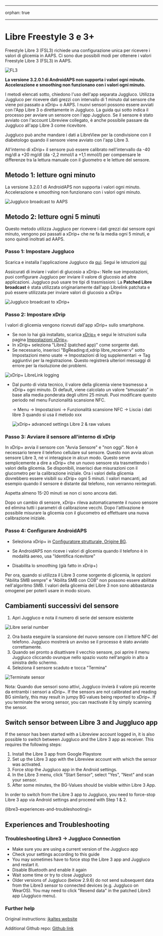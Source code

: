 - - -
orphan: true
- - -

# **Libre Freestyle 3** e 3+

Freestyle Libre 3 (FSL3) richiede una configurazione unica per ricevere i valori di glicemia in AAPS. Ci sono due possibili modi per ottenere i valori Freestyle Libre 3 (FSL3) in AAPS.

![FL3](../images/d912c1d3-06d2-4b58-ad7c-025ca1980fae.jpeg)

**La versione 3.2.0.1 di AndroidAPS non supporta i valori ogni minuto. Accelerazione e smoothing non funzionano con i valori ogni minuto.**

I metodi elencati sotto, chiedono l'uso dell'app separata Juggluco. Utilizza Juggluco per ricevere dati grezzi con intervallo di 1 minuto dal sensore che viene poi passato a xDrip+ o AAPS. I nuovi sensori possono essere avviati con l'App Libre 3 o direttamente in Juggluco. La guida qui sotto indica il processo per avviare un sensore con l'app Juggluco. Se il sensore è stato avviato con l'account Libreview collegato, è anche possibile passare da Juggluco all'app Libre 3 come ricevitore.

Juggluco può anche mandare i dati a LibreView per la condivisione con il diabetologo quando il sensore viene avviato con l'app Libre 3.

All'interno di xDrip+ il sensore può essere calibrato nell'intervallo da -40 mg/dl a +20 mg/dl (da -2,2 mmol/l a +1,1 mmol/l) per compensare le differenze tra la lettura manuale con il gluometro e le letture del sensore.

## Metodo 1: letture ogni minuto
La versione 3.2.0.1 di AndroidAPS non supporta i valori ogni minuto. Accelerazione e smoothing non funzionano con i valori ogni minuto.

![Juggluco broadcast to AAPS](.../images/Juggluco_AAPS.png)


## Metodo 2: letture ogni 5 minuti
Questo metodo utilizza Juggluco per ricevere i dati grezzi dal sensore ogni minuto, vengono poi passati a xDrip+ che ne fa la media ogni 5 minuti, e sono quindi inoltrati ad AAPS.

### Passo 1: Impostare Juggluco
Scarica e installa l'applicazione Juggluco da [qui](https://www.juggluco.nl/Juggluco/download.html). Segui le istruzioni [qui](https://www.juggluco.nl/Juggluco/libre3/)

Assicurati di inviare i valori di glucosio a xDrip+: Nelle sue impostazioni, puoi configurare Juggluco per inviare il valore di glucosio ad altre applicazioni. Juggluco può usare tre tipi di trasmissioni: La **Patched Libre broadcast** è stata utilizzata originariamente dall'app Librelink patchata e può essere utilizzata per inviare valori di glucosio a xDrip+

![Juggluco broadcast to xDrip+](../images/Juggluco_xDrip.png)

### Passo 2: Impostare xDrip

I valori di glicemia vengono ricevuti dall'app xDrip+ sullo smartphone.

- Se non lo hai già installato, scarica [xDrip+](https://github.com/NightscoutFoundation/xDrip) e segui le istruzioni sulla pagina [Impostazioni xDrip+](../CompatibleCgms/xDrip.md).
- In xDrip+ seleziona "Libre2 (patched app)" come sorgente dati.
- Se necessario, inserisci "BgReading:d,xdrip libre_receiver:v" sotto Impostazioni meno usate → Impostazioni di log supplementari → Tag aggiuntivi per la registrazione. Questo registrerà ulteriori messaggi di errore per la risoluzione dei problemi.

![xDrip+ LibreLink logging](../images/Libre2_Tags.png)

- Dal punto di vista tecnico, il valore della glicemia viene trasmesso a xDrip+ ogni minuto. Di default, viene calcolato un valore “smussato” in base alla media ponderata degli ultimi 25 minuti. Puoi modificare questo periodo nel menu Funzionalità scansione NFC.

  → Menu → Impostazioni → Funzionalità scansione NFC → Liscia i dati libre 3 quando si usa il metodo xxx

  ![xDrip+ advanced settings Libre 2 & raw values](../images/xDrip_Libre3_Smooth.png)



### Passo 3: Avviare il sensore all'interno di xDrip

In xDrip+ avvia il sensore con "Avvia Sensore" e "non oggi". Non è necessario tenere il telefono cellulare sul sensore. Questo non avvia alcun sensore Libre 3, né vi interagisce in alcun modo. Questo serve semplicemente a dire a xDrip+ che un nuovo sensore sta trasmettendo i valori della glicemia. Se disponibili, inserisci due misurazioni con il glucometro per la calibrazione iniziale. Ora i valori della glicemia dovrebbero essere visibili su xDrip+ ogni 5 minuti. I valori mancanti, ad esempio quando il sensore è distante dal telefono, non verranno reintegrati.

Aspetta almeno 15-20 minuti se non ci sono ancora dati.

Dopo un cambio di sensore, xDrip+ rileva automaticamente il nuovo sensore ed elimina tutti i parametri di calibrazione vecchi. Dopo l'attivazione è possibile misurare la glicemia con il glucometro ed effettuare una nuova calibrazione iniziale.

### Passo 4: Configurare AndroidAPS

- Seleziona xDrip+ in [Configuratore strutturale, Origine BG](#Config-Builder-bg-source).

- Se AndroidAPS non riceve i valori di glicemia quando il telefono è in modalità aereo, usa "Identifica ricevitore"
- Disabilita lo smoothing (già fatto in xDrip+)

Per ora, quando si utilizza il Libre 3 come sorgente di glicemia, le opzioni "Abilita SMB sempre" e "Abilita SMB con COB" non possono essere abilitate nell'algoritmo SMB. I valori della glicemia del Libre 3 non sono abbastanza omogenei per poterli usare in modo sicuro.



## Cambiamenti successivi del sensore

1. Apri Juggluco e nota il numero di serie del sensore esistente

![Libre serial number](../images/libre3/step_13.jpg)

2. Ora basta eseguire la scansione del nuovo sensore con il lettore NFC del telefono. Juggluco mostrerà un avviso se il processo è stato avviato correttamente.
3. Quando sei pronto a disattivare il vecchio sensore, poi aprire il menu Juggluco cliccando ovunque nello spazio vuoto nell'angolo in alto a sinistra dello schermo.
4. Seleziona il sensore scaduto e tocca "Termina"

![Terminate sensor](../images/libre3/step_14.jpg)

Nota: Quando due sensori sono attivi, Juggluco invierà il valore più recente da entrambi i sensori a xDrip+. If the sensors are not calibrated and reading BG similarly, this may result in jumpy BG values being reported to xDrip+. If you terminate the wrong sensor, you can reactivate it by simply scanning the sensor.

## Switch sensor between Libre 3 and Juggluco app

If the sensor has been started with a Libreview account logged in, it is also possible to switch between Juggluco and the Libre 3 app as receiver. This requires the following steps:

1. Install the Libre 3 app from Google Playstore
2. Set up the Libre 3 app with the Libreview account with which the sensor was activated.
3. Force stop the Juggluco app in the Android settings.
4. In the Libre 3 menu, click "Start Sensor", select "Yes", "Next" and scan your sensor.
5. After some minutes, the BG-Values should be visible within Libre 3 App.

In order to switch from the Libre 3 app to Juggluco, you need to force-stop Libre 3 app via Android settings and proceed with Step 1 & 2.

(libre3-experiences-and-troubleshooting)=
## Experiences and Troubleshooting

### Troubleshooting Libre3 -> Juggluco Connection

- Make sure you are using a current version of the Juggluco app
- Check your settings according to this guide
- You may sometimes have to force stop the Libre 3 app and Juggluco and restart it.
- Disable Bluetooth and enable it again
- Wait some time or try to close Juggluco
- Older versions of Juggluco (below 2.9.6) do not send subsequent data from the Libre3 sensor to connected devices (e.g. Juggluco on WearOS). You may need to click "Resend data" in the patched Libre3 app (Juggluco menu).

### Further help

Original instructions: [jkaltes website](https://www.juggluco.nl/Juggluco/libre3/)

Additional Github repo: [Github link](https://github.com/maheini/FreeStyle-Libre-3-patch)
